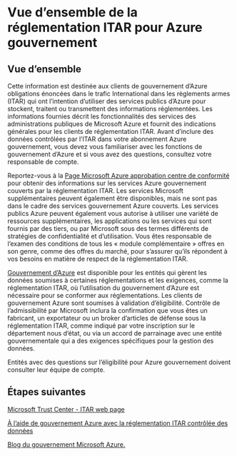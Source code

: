 <properties
    pageTitle="Documentation de Governmnet Azure | Microsoft Azure"
    description="Cela fournit une comparaison des fonctionnalités et des conseils sur le développement d’applications pour Azure gouvernement"
    services="Azure-Government"
    cloud="gov"
    documentationCenter=""
    authors="kydeeds"
    manager="zakramer"
    editor=""/>

<tags
    ms.service="multiple"
    ms.devlang="na"
    ms.topic="article"
    ms.tgt_pltfrm="na"
    ms.workload="azure-government"
    ms.date="10/05/2016"
    ms.author="kydeeds"/>


#  <a name="itar-overview-for-azure-government"></a>Vue d’ensemble de la réglementation ITAR pour Azure gouvernement

## <a name="overview"></a>Vue d’ensemble

Cette information est destinée aux clients de gouvernement d’Azure obligations énoncées dans le trafic International dans les règlements armes (ITAR) qui ont l’intention d’utiliser des services publics d’Azure pour stockent, traitent ou transmettent des informations réglementées. Les informations fournies décrit les fonctionnalités des services des administrations publiques de Microsoft Azure et fournit des indications générales pour les clients de réglementation ITAR. Avant d’inclure des données contrôlées par l’ITAR dans votre abonnement Azure gouvernement, vous devez vous familiariser avec les fonctions de gouvernement d’Azure et si vous avez des questions, consultez votre responsable de compte.

Reportez-vous à la <a href="http://www.microsoft.com/en-us/TrustCenter/Compliance/default.aspx/">Page Microsoft Azure approbation centre de conformité</a> pour obtenir des informations sur les services Azure gouvernement couverts par la réglementation ITAR. Les services Microsoft supplémentaires peuvent également être disponibles, mais ne sont pas dans le cadre des services gouvernement Azure couverts. Les services publics Azure peuvent également vous autorise à utiliser une variété de ressources supplémentaires, les applications ou les services qui sont fournis par des tiers, ou par Microsoft sous des termes différents de stratégies de confidentialité et d’utilisation. Vous êtes responsable de l’examen des conditions de tous les « module complémentaire » offres en son genre, comme des offres du marché, pour s’assurer qu’ils répondent à vos besoins en matière de respect de la réglementation ITAR.

<a href="https://azure.microsoft.com/en-us/features/gov/">Gouvernement d’Azure</a> est disponible pour les entités qui gèrent les données soumises à certaines réglementations et les exigences, comme la réglementation ITAR, où l’utilisation du gouvernement d’Azure est nécessaire pour se conformer aux réglementations. Les clients de gouvernement Azure sont soumises à validation d’éligibilité. Contrôle de l’admissibilité par Microsoft inclura la confirmation que vous êtes un fabricant, un exportateur ou un broker d’articles de défense sous la réglementation ITAR, comme indiqué par votre inscription sur le département nous d’état, ou via un accord de parrainage avec une entité gouvernementale qui a des exigences spécifiques pour la gestion des données.

Entités avec des questions sur l’éligibilité pour Azure gouvernement doivent consulter leur équipe de compte.

## <a name="next-steps"></a>Étapes suivantes

<a href="https://www.microsoft.com/en-us/TrustCenter/Compliance/itar">Microsoft Trust Center - ITAR web page</a>

<a href="http://download.microsoft.com/download/5/1/6/516B50FE-4FF6-4DF6-B61B-90432D07DDF3/Using_Azure_Government_with_ITAR_June_2016.pdf">À l’aide de gouvernement Azure avec la réglementation ITAR contrôlée des données</a>

<a href="https://blogs.msdn.microsoft.com/azuregov/">Blog du gouvernement Microsoft Azure.</a>
